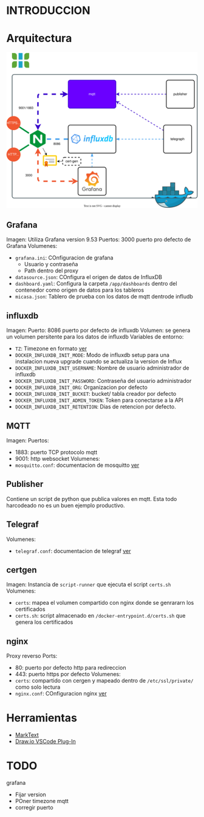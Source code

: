 # INTRODUCCION

# Arquitectura
![Arquitectura](diagrama.drawio.svg)

## Grafana
Imagen: Utiliza Grafana version 9.53
Puertos:  3000 puerto pro defecto de Grafana
Volumenes:
- `grafana.ini`: COnfiguracion de grafana
  - Usuario y contraseña
  - Path dentro del proxy
- `datasource.json`: COnfigura el origen de datos de InfluxDB
- `dashboard.yaml`: Configura la carpeta `/app/dashboards` dentro del contenedor como origen de datos para los tableros
- `micasa.json`: Tablero de prueba con los datos de mqtt dentrode infludb
## influxdb
Imagen:
Puerto: 8086  puerto por defecto de influxdb
Volumen: se genera un volumen persitente para los datos de influxdb
Variables de entorno:
- `TZ`: Timezone en formato [ver](https://en.wikipedia.org/wiki/List_of_tz_database_time_zones)
- `DOCKER_INFLUXDB_INIT_MODE`: Modo de influxdb setup para una instalacion nueva upgrade cuando se actualiza la version de Influx
- `DOCKER_INFLUXDB_INIT_USERNAME`: Nombre de usuario administrador de influxdb
- `DOCKER_INFLUXDB_INIT_PASSWORD`: Contraseña del usuario administrador
- `DOCKER_INFLUXDB_INIT_ORG`: Organizacion por defecto
- `DOCKER_INFLUXDB_INIT_BUCKET`: bucket/ tabla creador por defecto
- `DOCKER_INFLUXDB_INIT_ADMIN_TOKEN`: Token para conectarse a la API
- `DOCKER_INFLUXDB_INIT_RETENTION`: Dias de retencion por defecto.

## MQTT
Imagen:
Puertos:
- 1883: puerto TCP protocolo mqtt
- 9001: http websocket
Volumenes:
- `mosquitto.conf`: documentacion de mosquitto [ver](https://mosquitto.org/man/mosquitto-conf-5.html)

## Publisher
Contiene un script de python que publica valores en mqtt. Esta todo harcodeado no es un buen ejemplo productivo.

## Telegraf
Volumenes:
- `telegraf.conf`: documentacion de telegraf [ver](https://docs.influxdata.com/telegraf/v1.26/configuration/#generate-a-configuration-file)

## certgen
Imagen: Instancia de `script-runner` que ejecuta el script `certs.sh`
Volumenes:
- `certs`: mapea el volumen compartido con nginx donde se genrararn los certificados
- `certs.sh`: script almacenado en `/docker-entrypoint.d/certs.sh` que genera los certificados

## nginx
Proxy reverso
Ports:
- 80: puerto por defecto http para redireccion
- 443: puerto https por defecto
Volumenes:
- `certs`: compartido con cergen y mapeado dentro de `/etc/ssl/private/` como solo lectura
- `nginx.conf`:  COnfiguracion nginx [ver](https://www.nginx.com/resources/wiki/start/topics/examples/full/)


# Herramientas
- [MarkText](https://github.com/marktext/marktext#windows)
- [Draw.io VSCode Plug-In](https://marketplace.visualstudio.com/items?itemName=hediet.vscode-drawio)

# TODO
grafana
- Fijar version
- POner timezone
mqtt
- corregir puerto